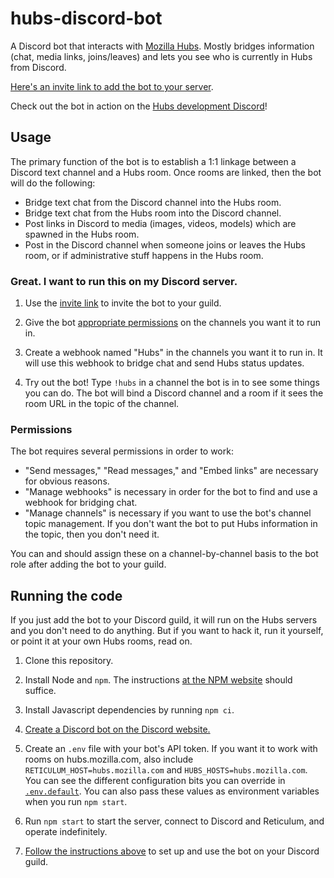 # hubs-discord-bot

A Discord bot that interacts with [Mozilla Hubs](https://hubs.mozilla.com). Mostly bridges information (chat, media links, joins/leaves) and lets you see who is currently in Hubs from Discord.

[Here's an invite link to add the bot to your server][bot-invite].

Check out the bot in action on the [Hubs development Discord][hubs-discord]!

## Usage

The primary function of the bot is to establish a 1:1 linkage between a Discord text channel and a Hubs room. Once rooms are linked, then the bot will do the following:

- Bridge text chat from the Discord channel into the Hubs room.
- Bridge text chat from the Hubs room into the Discord channel.
- Post links in Discord to media (images, videos, models) which are spawned in the Hubs room.
- Post in the Discord channel when someone joins or leaves the Hubs room, or if administrative stuff happens in the Hubs room.

### Great. I want to run this on my Discord server.

1. Use the [invite link][bot-invite] to invite the bot to your guild.

2. Give the bot [appropriate permissions](#Permissions) on the channels you want it to run in.

3. Create a webhook named "Hubs" in the channels you want it to run in. It will use this webhook to bridge chat and
   send Hubs status updates.

4. Try out the bot! Type `!hubs` in a channel the bot is in to see some things you can do. The bot will bind a Discord channel and a room if it sees the room URL in the topic of the channel.

### Permissions

The bot requires several permissions in order to work:

- "Send messages," "Read messages," and "Embed links" are necessary for obvious reasons.
- "Manage webhooks" is necessary in order for the bot to find and use a webhook for bridging chat.
- "Manage channels" is necessary if you want to use the bot's channel topic management. If you don't want the bot to put
  Hubs information in the topic, then you don't need it.

You can and should assign these on a channel-by-channel basis to the bot role after adding the bot to your guild.

## Running the code

If you just add the bot to your Discord guild, it will run on the Hubs servers and you don't need to do anything.
But if you want to hack it, run it yourself, or point it at your own Hubs rooms, read on.

1. Clone this repository.

2. Install Node and `npm`. The instructions [at the NPM website][npm] should suffice.

3. Install Javascript dependencies by running `npm ci`.

4. [Create a Discord bot on the Discord website.][discord-docs]

5. Create an `.env` file with your bot's API token. If you want it to work with rooms on hubs.mozilla.com, also include `RETICULUM_HOST=hubs.mozilla.com` and `HUBS_HOSTS=hubs.mozilla.com`. You can see the different configuration bits you can override in [`.env.default`](./.env.defaults). You can also pass these values as environment variables when you run `npm start`.

6. Run `npm start` to start the server, connect to Discord and Reticulum, and operate indefinitely.

7. [Follow the instructions above](#Usage) to set up and use the bot on your Discord guild.

[npm]: https://nodejs.org/en/
[discord-docs]: https://discordapp.com/developers/docs/intro
[hubs-discord]: https://discord.gg/wHmY4nd
[bot-invite]: https://discordapp.com/oauth2/authorize?client_id=509129921826914304&permissions=536890368&scope=bot
